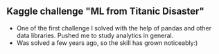 ## Kaggle challenge "ML from Titanic Disaster"
  - One of the first challenge I solved with the help of pandas and other data libraries. Pushed me to study analytics in general.
  - Was solved a few years ago, so the skill has grown noticeably:)
